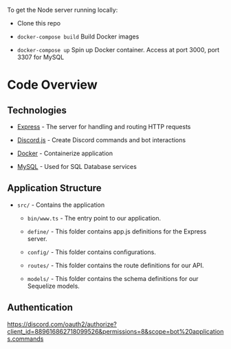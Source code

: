 
To get the Node server running locally:

- Clone this repo

- `docker-compose build` Build Docker images

- `docker-compose up` Spin up Docker container. Access at port 3000, port 3307 for MySQL

# Code Overview

## Technologies

- [Express](https://www.npmjs.com/package/express) - The server for handling and routing HTTP requests

- [Discord.js](https://discord.js.org/#/) - Create Discord commands and bot interactions

- [Docker](https://www.docker.com/) - Containerize application

- [MySQL](https://www.docker.com/) - Used for SQL Database services

## Application Structure

- `src/` - Contains the application

	- `bin/www.ts` - The entry point to our application.
	
	- `define/` - This folder contains app.js definitions for the Express server.

	- `config/` - This folder contains configurations.

	- `routes/` - This folder contains the route definitions for our API.

	- `models/` - This folder contains the schema definitions for our Sequelize models.

## Authentication


https://discord.com/oauth2/authorize?client_id=889616862718099526&permissions=8&scope=bot%20applications.commands